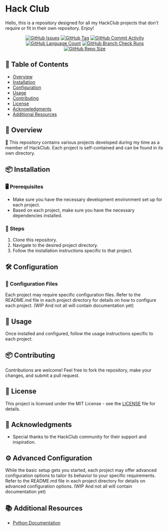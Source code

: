 # Hack Club

Hello, this is a repository designed for all my HackClub projects 
that don't require or fit in their own repository. Enjoy!

<div align="center">
    <a href="https://github.com/DefinetlyNotAI/Hack_Club/issues"><img src="https://img.shields.io/github/issues/DefinetlyNotAI/Hack_Club" alt="GitHub Issues"></a>
    <a href="https://github.com/DefinetlyNotAI/Hack_Club/tags"><img src="https://img.shields.io/github/v/tag/DefinetlyNotAI/Hack_Club" alt="GitHub Tag"></a>
    <a href="https://github.com/DefinetlyNotAI/Hack_Club/graphs/commit-activity"><img src="https://img.shields.io/github/commit-activity/t/DefinetlyNotAI/Hack_Club" alt="GitHub Commit Activity"></a>
    <a href="https://github.com/DefinetlyNotAI/Hack_Club/languages"><img src="https://img.shields.io/github/languages/count/DefinetlyNotAI/Hack_Club" alt="GitHub Language Count"></a>
    <a href="https://github.com/DefinetlyNotAI/Hack_Club/actions"><img src="https://img.shields.io/github/check-runs/DefinetlyNotAI/Hack_Club/main" alt="GitHub Branch Check Runs"></a>
    <a href="https://github.com/DefinetlyNotAI/Hack_Club"><img src="https://img.shields.io/github/repo-size/DefinetlyNotAI/Hack_Club" alt="GitHub Repo Size"></a>
</div>

## 📝 Table of Contents
- [Overview](#-overview)
- [Installation](#-installation)
- [Configuration](#-configuration)
- [Usage](#-usage)
- [Contributing](#-contributing)
- [License](#-license)
- [Acknowledgments](#-acknowledgments)
- [Additional Resources](#-additional-resources)

## 🎯 Overview
🔗 This repository contains various projects developed during my time as a member of HackClub.
Each project is self-contained and can be found in its own directory.

## 📦 Installation

### 🖥️ Prerequisites
- Make sure you have the necessary development environment set up for each project.
- Based on each project, make sure you have the necessary dependencies installed.

### 🚀 Steps
1. Clone this repository.
2. Navigate to the desired project directory.
3. Follow the installation instructions specific to that project.

## 🛠️ Configuration

### 📄 Configuration Files
Each project may require specific configuration files.
Refer to the README.md file in each project directory for details on how to configure each project.
(WIP And not all will contain documentation yet)

## 🚦 Usage
Once installed and configured, follow the usage instructions specific to each project.

## 📦 Contributing
Contributions are welcome! Feel free to fork the repository, make your changes, and submit a pull request.

## 📜 License
This project is licensed under the MIT License - see the [LICENSE](LICENSE) file for details.

## 📢 Acknowledgments
- Special thanks to the HackClub community for their support and inspiration.

## ⚙️ Advanced Configuration
While the basic setup gets you started, 
each project may offer advanced configuration options to tailor its behavior to your specific requirements.
Refer to the README.md file in each project directory for details on advanced configuration options.
(WIP And not all will contain documentation yet)

## 📚 Additional Resources
- [Python Documentation](https://docs.python.org/)

